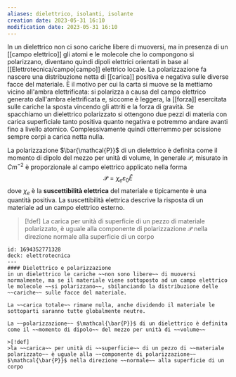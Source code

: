 ```yaml
---
aliases: dielettrico, isolanti, isolante
creation date: 2023-05-31 16:10
modification date: 2023-05-31 16:10
---
```


In un dielettrico non ci sono cariche libere di muoversi, ma in presenza di un [[campo elettrico]] gli atomi e le molecole che lo compongono si polarizzano, diventano quindi dipoli elettrici orientati in base al [[Elettrotecnica/campo|campo]] elettrico locale. La polarizzazione fa nascere una distribuzione netta di [[carica]] positiva e negativa sulle diverse facce del materiale. È il motivo per cui la carta si muove se la mettiamo vicino all'ambra elettrificata: si polarizza a causa del campo elettrico generato dall'ambra elettrificata e, siccome è leggera, la [[forza]] esercitata sulle cariche la sposta vincendo gli attriti e la forza di gravità. Se spacchiamo un dielettrico polarizzato si ottengono due pezzi di materia con carica superficiale tanto positiva quanto negativa e potremmo andare avanti fino a livello atomico. Complessivamente quindi otterremmo per scissione sempre corpi a carica netta nulla.

La polarizzazione $\bar{\mathcal{P}}$ di un dielettrico è definita come il momento di dipolo del mezzo per unità di volume, In generale $\mathcal{P}$, misurato in $Cm^{-2}$ è proporzionale al campo elettrico applicato nella forma
$$ \mathcal{\bar{P}} = \chi_{e}\varepsilon_{0}\bar{E} $$
dove $\chi_{e}$ è la **suscettibilità elettrica** del materiale e tipicamente è una quantità positiva. La suscettibilità elettrica descrive la risposta di un materiale ad un campo elettrico esterno.

>[!def]
>La carica per unità di superficie di un pezzo di materiale polarizzato, è uguale alla componente di polarizzazione $\mathcal{\bar{P}}$ nella direzione normale alla superficie di un corpo



```anki
id: 1694352771328
deck: elettrotecnica
---
#### Dielettrico e polarizzazione
in un dielettrico le cariche ~~non sono libere~~ di muoversi normalmente, ma se il materiale viene sottoposto ad un campo elettrico le molecole ~~si polarizzano~~, sbilanciando la distribuzione delle ~~cariche~~ sulle facce del materiale.

La ~~carica totale~~ rimane nulla, anche dividendo il materiale le sottoparti saranno tutte globalmente neutre.

La ~~polarizzazione~~ $\mathcal{\bar{P}}$ di un dielettrico è definita come il ~~momento di dipolo~~ del mezzo per unità di ~~volume~~

>[!def]
>la ~~carica~~ per unità di ~~superficie~~ di un pezzo di ~~materiale polarizzato~~ è uguale alla ~~componente di polarizzazione~~ $\mathcal{\bar{P}}$ nella direzione ~~normale~~ alla superficie di un corpo
	

```
 